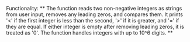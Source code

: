 Functionality: ** The function reads two non-negative integers as strings from user input, removes any leading zeros, and compares them. It prints '<' if the first integer is less than the second, '>' if it is greater, and '=' if they are equal. If either integer is empty after removing leading zeros, it is treated as '0'. The function handles integers with up to 10^6 digits. **